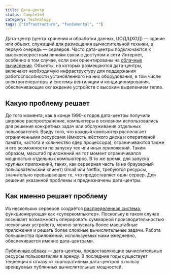 ```yaml
---
title: Дата-центр
status: Completed
category: Technology
tags: ["infrastructure", "fundamental", ""]
---
```


Дата-центр (центр хранения и обработки данных, ЦОД/ЦХОД) — здание или объект, служащий для размещения вычислительной техники, в первую очередь — серверов.
Часто дата-центры подключаются к высокоскоростным линиям связи с доступом к сети Интернет, особенно в том случае, если они ориентированы на [облачные вычисления](/ru/cloud-computing/).
Объекты, на которых размещаются дата-центры, включают необходимую инфраструктуру для поддержания работоспособности установленного на них оборудования, в том числе электрогенераторы и 
системы вентиляции и кондиционирования, обеспечивающие охлаждение устройств с высоким выделением тепла.

## Какую проблему решает

До того момента, как в конце 1990-х годов дата-центры получили широкое распространение, компьютеры в основном использовались для решения конкретных задач или обслуживания отдельных пользователей.
Ввиду того, что каждый компьютер располагает ограниченными ресурсами (ёмкость жёсткого диска и оперативной памяти, частота и количество ядер процессора), ограничиваются также и его возможности 
по запуску тех или иных приложений.
Таким образом, масштаб приложений на тот момент ограничивался мощностью отдельных компьютеров.
В то же время, для запуска крупных приложений, таких, как серверная часть (а не браузерный пользовательский клиент) Gmail или Netflix, требуются ресурсы, значительно превышающие те, 
что предоставляет один сервер.
Для решения указанной проблемы и предназначены дата-центры.

## Как именно решает проблему

Из нескольких серверов создаётся [распределенная система](/distributed-systems/), функционирующая как «суперкомпьютер».
Поскольку в таком случае возникает возможность оперировать суммарной производительностью нескольких устройств, можно запускать более масштабные приложения и решать 
более сложные вычислительные задачи.
Работа большинства приложений, используемых нами ежедневно, обеспечивается именно дата-центрами.

[Публичные облака](/ru/cloud-computing/) — дата-центры, предоставляющие вычислительные ресурсы пользователям в аренду.
В последние годы существует тенденция к отказу от корпоративных дата-центров в пользу арендуемых публичных вычислительных мощностей.
